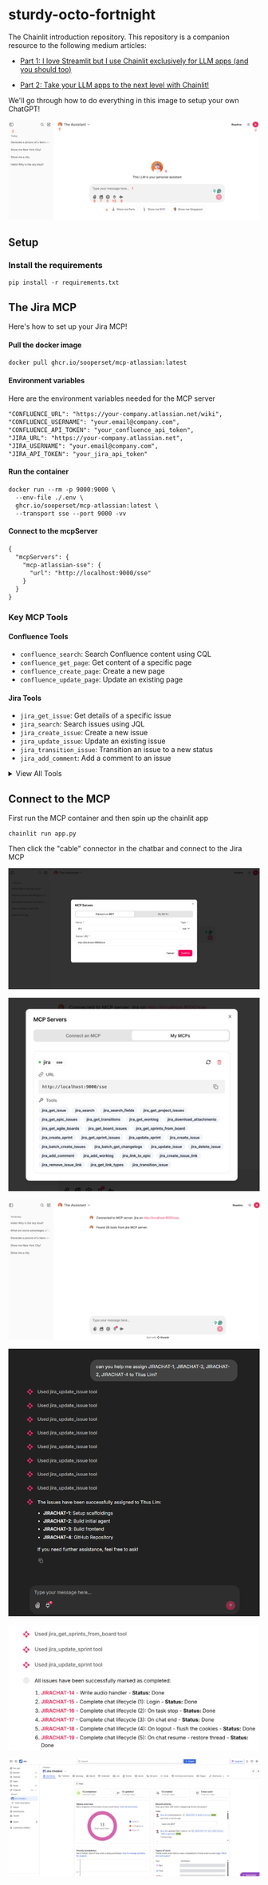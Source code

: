 # sturdy-octo-fortnight
The Chainlit introduction repository. This repository is a companion resource to the following medium articles:

- [Part 1: I love Streamlit but I use Chainlit exclusively for LLM apps (and you should too)](https://medium.com/mitb-for-all/its-2025-start-using-chainlit-for-your-llm-apps-558db1a46315)

- [Part 2: Take your LLM apps to the next level with Chainlit!](https://medium.com/p/00036c8db1ba#111f-7fbcc3cba0b1)

We'll go through how to do everything in this image to setup your own ChatGPT!

<p align="center">
    <img src="./public/Home.png">
</p>

## Setup
### Install the requirements
```
pip install -r requirements.txt
```

## The Jira MCP
Here's how to set up your Jira MCP!

#### Pull the docker image
```
docker pull ghcr.io/sooperset/mcp-atlassian:latest
```
#### Environment variables
Here are the environment variables needed for the MCP server
```
"CONFLUENCE_URL": "https://your-company.atlassian.net/wiki",
"CONFLUENCE_USERNAME": "your.email@company.com",
"CONFLUENCE_API_TOKEN": "your_confluence_api_token",
"JIRA_URL": "https://your-company.atlassian.net",
"JIRA_USERNAME": "your.email@company.com",
"JIRA_API_TOKEN": "your_jira_api_token"
```

#### Run the container
```
docker run --rm -p 9000:9000 \
  --env-file ./.env \
  ghcr.io/sooperset/mcp-atlassian:latest \
  --transport sse --port 9000 -vv
```
#### Connect to the mcpServer
```
{
  "mcpServers": {
    "mcp-atlassian-sse": {
      "url": "http://localhost:9000/sse"
    }
  }
}
```

### Key MCP Tools

#### Confluence Tools

- `confluence_search`: Search Confluence content using CQL
- `confluence_get_page`: Get content of a specific page
- `confluence_create_page`: Create a new page
- `confluence_update_page`: Update an existing page

#### Jira Tools

- `jira_get_issue`: Get details of a specific issue
- `jira_search`: Search issues using JQL
- `jira_create_issue`: Create a new issue
- `jira_update_issue`: Update an existing issue
- `jira_transition_issue`: Transition an issue to a new status
- `jira_add_comment`: Add a comment to an issue

<details> <summary>View All Tools</summary>

|Confluence Tools|Jira Tools|
|---|---|
|`confluence_search`|`jira_get_issue`|
|`confluence_get_page`|`jira_search`|
|`confluence_get_page_children`|`jira_get_project_issues`|
|`confluence_get_page_ancestors`|`jira_get_epic_issues`|
|`confluence_get_comments`|`jira_create_issue`|
|`confluence_create_page`|`jira_batch_create_issues`|
|`confluence_update_page`|`jira_update_issue`|
|`confluence_delete_page`|`jira_delete_issue`|
||`jira_get_transitions`|
||`jira_transition_issue`|
||`jira_add_comment`|
||`jira_add_worklog`|
||`jira_get_worklog`|
||`jira_download_attachments`|
||`jira_link_to_epic`|
||`jira_get_agile_boards`|
||`jira_get_board_issues`|
||`jira_get_sprints_from_board`|
||`jira_get_sprint_issues`|
||`jira_create_sprint`|
||`jira_update_sprint`|
||`jira_get_issue_link_types`|
||`jira_create_issue_link`|
||`jira_remove_issue_link`|

</details>

## Connect to the MCP
First run the MCP container and then spin up the chainlit app
```
chainlit run app.py
```

Then click the "cable" connector in the chatbar and connect to the Jira MCP

<p align="center">
    <img src="./public/mcp_connection_screenshot.png">
</p>
<p align="center">
    <img src="./public/mcp_connection_screenshot2.png">
</p>
<p align="center">
    <img src="./public/mcp_connection_screenshot3.png">
</p>
<p align="center">
    <img src="./public/jirachat_issue_assignment.png">
</p>
<p align="center">
    <img src="./public/jira_mark_as_complete.png">
</p>
<p align="center">
    <img src="./public/jira dashboard.png">
</p>